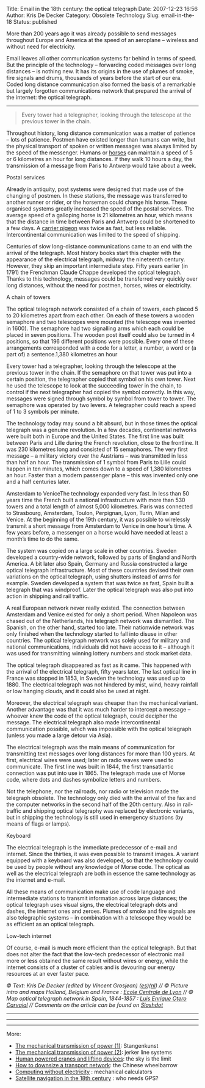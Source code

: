 Title: Email in the 18th century: the optical telegraph
Date: 2007-12-23 16:56
Author: Kris De Decker
Category: Obsolete Technology
Slug: email-in-the-18
Status: published


More than 200 years ago it was already possible to send messages
throughout Europe and America at the speed of an aeroplane – wireless
and without need for electricity.

Email leaves all other communication systems far behind in terms of
speed. But the principle of the technology – forwarding coded messages
over long distances – is nothing new. It has its origins in the use of
plumes of smoke, fire signals and drums, thousands of years before the
start of our era. Coded long distance communication also formed the
basis of a remarkable but largely forgotten communications network that
prepared the arrival of the internet: the optical
telegraph.[](http://www.lowtechmagazine.com/e-mail-de-baja-tecnologia.html)

  
----------------------------------------------------------------------------------------------------------------------------------------------

<div>

> Every tower had a telegrapher, looking through the telescope at the
> previous tower in the chain.

</div>

Throughout history, long distance communication was a matter of patience
– lots of patience. Postmen have existed longer than humans can write,
but the physical transport of spoken or written messages was always
limited by the speed of the messenger. Humans or
[horses]({filename}/posts/horses-agricult.md)
can maintain a speed of 5 or 6 kilometres an hour for long distances. If
they walk 10 hours a day, the transmission of a message from Paris to
Antwerp would take about a week.

Postal services

Already in antiquity, post systems were designed that made use of the
changing of postmen. In these stations, the message was transferred to
another runner or rider, or the horseman could change his horse. These
organised systems greatly increased the speed of the postal services.
The average speed of a galloping horse is 21 kilometres an hour, which
means that the distance in time between Paris and Antwerp could be
shortened to a few days. A [carrier
pigeon]({filename}/posts/sneakernet-beats-internet.md)
was twice as fast, but less reliable. Intercontinental communication was
limited to the speed of shipping.



Centuries of slow long-distance communications came to an end with the
arrival of the telegraph. Most history books start this chapter with the
appearance of the electrical telegraph, midway the nineteenth century.
However, they skip an important intermediate step. Fifty years earlier
(in 1791) the Frenchman Claude Chappe developed the optical telegraph.
Thanks to this technology, messages could be transferred very quickly
over long distances, without the need for postmen, horses, wires or
electricity.

A chain of towers

The optical telegraph network consisted of a chain of towers, each
placed 5 to 20 kilometres apart from each other. On each of these towers
a wooden semaphore and two telescopes were mounted (the telescope was
invented in 1600). The semaphore had two signalling arms which each
could be placed in seven positions. The wooden post itself could also be
turned in 4 positions, so that 196 different positions were possible.
Every one of these arrangements corresponded with a code for a letter, a
number, a word or (a part of) a sentence.1,380 kilometres an hour

Every tower had a telegrapher, looking through the telescope at the
previous tower in the chain. If the semaphore on that tower was put into
a certain position, the telegrapher copied that symbol on his own tower.
Next he used the telescope to look at the succeeding tower in the chain,
to control if the next telegrapher had copied the symbol correctly. In
this way, messages were signed through symbol by symbol from tower to
tower. The semaphore was operated by two levers. A telegrapher could
reach a speed of 1 to 3 symbols per minute.



The technology today may sound a bit absurd, but in those times the
optical telegraph was a genuine revolution. In a few decades,
continental networks were built both in Europe and the United States.
The first line was built between Paris and Lille during the French
revolution, close to the frontline. It was 230 kilometres long and
consisted of 15 semaphores. The very first message – a military victory
over the Austrians – was transmitted in less than half an hour. The
transmission of 1 symbol from Paris to Lille could happen in ten
minutes, which comes down to a speed of 1,380 kilometres an hour. Faster
than a modern passenger plane – this was invented only one and a half
centuries later.


Amsterdam to VeniceThe technology expanded very fast. In less than 50
years time the French built a national infrastructure with more than 530
towers and a total length of almost 5,000 kilometres. Paris was
connected to Strasbourg, Amsterdam, Toulon, Perpignan, Lyon, Turin,
Milan and Venice. At the beginning of the 19th century, it was possible
to wirelessly transmit a short message from Amsterdam to Venice in one
hour’s time. A few years before, a messenger on a horse would have
needed at least a month’s time to do the same.

The system was copied on a large scale in other countries. Sweden
developed a country-wide network, followed by parts of England and North
America. A bit later also Spain, Germany and Russia constructed a large
optical telegraph infrastructure. Most of these countries devised their
own variations on the optical telegraph, using shutters instead of arms
for example. Sweden developed a system that was twice as fast, Spain
built a telegraph that was windproof. Later the optical telegraph was
also put into action in shipping and rail traffic.

A real European network never really existed. The connection between
Amsterdam and Venice existed for only a short period. When Napoleon was
chased out of the Netherlands, his telegraph network was dismantled. The
Spanish, on the other hand, started too late. Their nationwide network
was only finished when the technology started to fall into disuse in
other countries. The optical telegraph network was solely used for
military and national communications, individuals did not have access to
it – although it was used for transmitting winning lottery numbers and
stock market data.

The optical telegraph disappeared as fast as it came. This happened with
the arrival of the electrical telegraph, fifty years later. The last
optical line in France was stopped in 1853, in Sweden the technology was
used up to 1880. The electrical telegraph was not hindered by mist,
wind, heavy rainfall or low hanging clouds, and it could also be used at
night.



Moreover, the electrical telegraph was cheaper than the mechanical
variant. Another advantage was that it was much harder to intercept a
message – whoever knew the code of the optical telegraph, could decipher
the message. The electrical telegraph also made intercontinental
communication possible, which was impossible with the optical telegraph
(unless you made a large detour via Asia).

The electrical telegraph was the main means of communication for
transmitting text messages over long distances for more than 100 years.
At first, electrical wires were used; later on radio waves were used to
communicate. The first line was built in 1844, the first transatlantic
connection was put into use in 1865. The telegraph made use of Morse
code, where dots and dashes symbolize letters and numbers.

Not the telephone, nor the railroads, nor radio or television made the
telegraph obsolete. The technology only died with the arrival of the fax
and the computer networks in the second half of the 20th century. Also
in rail-traffic and shipping optical telegraphy was replaced by
electronic variants, but in shipping the technology is still used in
emergency situations (by means of flags or lamps).

Keyboard

The electrical telegraph is the immediate predecessor of e-mail and
internet. Since the thirties, it was even possible to transmit images. A
variant equipped with a keyboard was also developed, so that the
technology could be used by people without any knowledge of Morse code.
The optical as well as the electrical telegraph are both in essence the
same technology as the internet and e-mail.

All these means of communication make use of code language and
intermediate stations to transmit information across large distances;
the optical telegraph uses visual signs, the electrical telegraph dots
and dashes, the internet ones and zeroes. Plumes of smoke and fire
signals are also telegraphic systems – in combination with a telescope
they would be as efficient as an optical telegraph.

Low-tech internet

Of course, e-mail is much more efficient than the optical telegraph. But
that does not alter the fact that the low-tech predecessor of electronic
mail more or less obtained the same result without wires or energy,
while the internet consists of a cluster of cables and is devouring our
energy resources at an ever faster pace.

*© Text: Kris De Decker (edited by Vincent Grosjean)
([es](http://www.es.lowtechmagazine.com/2007/12/correo-electrni.html))([nl](http://www.lowtechmagazine.be/))
// © Picture intro and maps Holland, Belgium and France : [Ecole
Centrale de Lyon](http://chappe.ec-lyon.fr/) // © Map optical telegraph
network in Spain, 1844-1857 : [Luis Enrique Otero
Carvajal](http://www.ucm.es/info/hcontemp/leoc/telegrafo%20optico.htm)
// Comments on the article can be found on
[Slashdot](http://slashdot.org/article.pl?sid=07/12/23/2229228)*

----------------------------------------------------------------------------------------------------------------------------------------------

  ------------------------------------------------------------------------
    
   
   
   
   
 ------------------------------------------------------------------------

More:



-   [The mechanical transmission of
    power (1)]({filename}/posts/mechanical-transmission-of-power-stangenkunst.md):
    Stangenkunst
-   [The mechanical transmission of
    power (2)]({filename}/posts/the-mechanical-transmission-of-power-jerker-line-systems.md):
    jerker line systems
-   [Human powered cranes and lifting
    devices]({filename}/posts/history-of-human-powered-cranes.md):
    the sky is the limit
-   [How to downsize a transport
    network]({filename}/posts/the-chinese-wheelbarrow.md):
    the Chinese wheelbarrow
-   [Computing without
    electricity]({filename}/posts/computers-antiq.md)
    : mechanical calculators
-   [Satellite navigation in the 18th
    century]({filename}/posts/satellite-nav-1.md)
    : who needs GPS?

  

  

  

